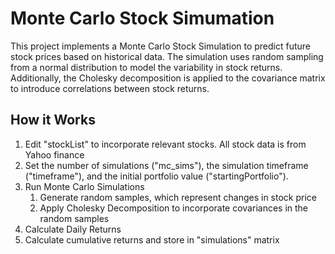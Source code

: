 # Monte Carlo Stock Simumation

This project implements a Monte Carlo Stock Simulation to predict future stock prices based on historical data. The simulation uses random sampling from a normal distribution to model the variability in stock returns. Additionally, the Cholesky decomposition is applied to the covariance matrix to introduce correlations between stock returns.


<h2>How it Works</h2>

1. Edit "stockList" to incorporate relevant stocks. All stock data is from Yahoo finance
2. Set the number of simulations ("mc_sims"), the simulation timeframe ("timeframe"), and the initial portfolio value ("startingPortfolio").
3. Run Monte Carlo Simulations
   1. Generate random samples, which represent changes in stock price
   2. Apply Cholesky Decomposition to incorporate covariances in the random samples
4. Calculate Daily Returns
5. Calculate cumulative returns and store in "simulations" matrix
